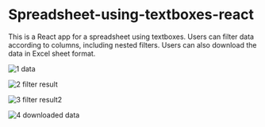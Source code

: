 # Spreadsheet-using-textboxes-react
This is a React app for a spreadsheet using textboxes. Users can filter data according to columns, including nested filters. Users can also download the data in Excel sheet format.

![1  data](https://github.com/BahadurKhan10/Spreadsheet-using-textboxes-react/assets/57499169/8586bc5a-cc7d-4d48-bb5d-39b90d561e32)



![2  filter result](https://github.com/BahadurKhan10/Spreadsheet-using-textboxes-react/assets/57499169/45a50980-5ea0-4aba-bcfc-4d30ea675506)



![3  filter result2](https://github.com/BahadurKhan10/Spreadsheet-using-textboxes-react/assets/57499169/fd32f589-bc06-47ed-91b9-fb9a5a89c401)



![4  downloaded data](https://github.com/BahadurKhan10/Spreadsheet-using-textboxes-react/assets/57499169/f506b316-3c65-4573-bc92-c840ca11958e)
